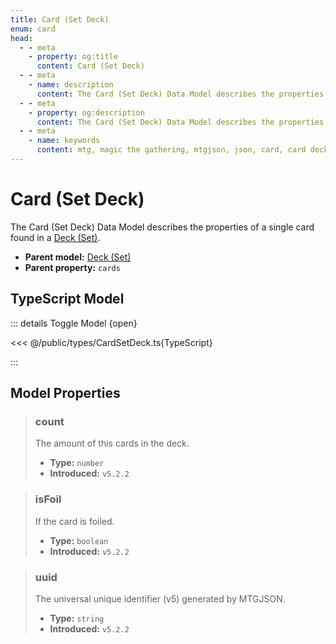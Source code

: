 ```yaml
---
title: Card (Set Deck)
enum: card
head:
  - - meta
    - property: og:title
      content: Card (Set Deck)
  - - meta
    - name: description
      content: The Card (Set Deck) Data Model describes the properties of a single card found in a Deck (Set).
  - - meta
    - property: og:description
      content: The Card (Set Deck) Data Model describes the properties of a single card found in a Deck (Set).
  - - meta
    - name: keywords
      content: mtg, magic the gathering, mtgjson, json, card, card deck meta
---
```


# Card (Set Deck)

The Card (Set Deck) Data Model describes the properties of a single card found in a [Deck (Set)](/data-models/deck-set/).

- **Parent model:** [Deck (Set)](/data-models/deck-set/)
- **Parent property:** `cards`

## TypeScript Model

::: details Toggle Model {open}

<<< @/public/types/CardSetDeck.ts{TypeScript}

:::

## Model Properties

> ### count
>
> The amount of this cards in the deck.
>
> - **Type:** `number`
> - **Introduced:** `v5.2.2`

> ### isFoil <DocBadge type="warning" text="optional" />
>
> If the card is foiled.
>
> - **Type:** `boolean`
> - **Introduced:** `v5.2.2`

> ### uuid
>
> The universal unique identifier (v5) generated by MTGJSON.
>
> - **Type:** `string`
> - **Introduced:** `v5.2.2`
